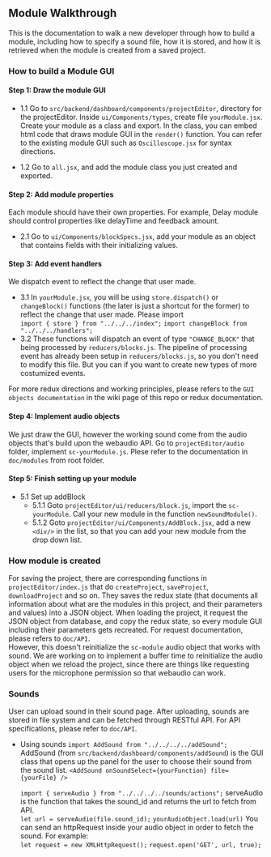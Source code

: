 ## Module Walkthrough

This is the documentation to walk a new developer through how to build a module, including how to specify a sound file, how it is stored, and how it is retrieved when the module is created from a saved project.

### How to build a Module GUI

#### Step 1: Draw the module GUI

-   1.1 Go to `src/backend/dashboard/components/projectEditor`, directory for the projectEditor.
    Inside `ui/Components/types`, create file `yourModule.jsx`. Create your module as a class and export. In the class, you can embed html code that draws module GUI in the `render()` function. You can refer to the existing module GUI such as `Oscilloscope.jsx` for syntax directions.

-   1.2 Go to `all.jsx`, and add the module class you just created and exported.

#### Step 2: Add module properties

Each module should have their own properties. For example, Delay module should control properties like delayTime and feedback amount.

-   2.1 Go to `ui/Components/blockSpecs.jsx`, add your module as an object that contains fields with their initializing values.

#### Step 3: Add event handlers

We dispatch event to reflect the change that user made.

-   3.1 In `yourModule.jsx`, you will be using `store.dispatch()` or `changeBlock()` functions (the later is just a shortcut for the former) to reflect the change that user made. Please import  
    `import { store } from "../../../index";`
    `import changeBlock from "../../../handlers";`
-   3.2 These functions will dispatch an event of type `"CHANGE_BLOCK"` that being processed by `reducers/blocks.js`. The pipeline of processing event has already been setup in `reducers/blocks.js`, so you don't need to modify this file. But you can if you want to create new types of more costumized events.

For more redux directions and working principles, please refers to the `GUI objects documentation` in the wiki page of this repo or redux documentation.

#### Step 4: Implement audio objects

We just draw the GUI, however the working sound come from the audio objects that's build upon the webaudio API.
Go to `projectEditor/audio` folder, implement `sc-yourModule.js`. Plese refer to the documentation in `doc/modules` from root folder.

#### Step 5: Finish setting up your module

-   5.1 Set up addBlock
    -   5.1.1 Goto `projectEditor/ui/reducers/block.js`, import the `sc-yourModule`. Call your new module in the function `newSoundModule()`.
    -   5.1.2 Goto `projectEditor/ui/Components/AddBlock.jsx`, add a new `<div/>` in the list, so that you can add your new module from the drop down list.

### How module is created

For saving the project, there are corresponding functions in `projectEditor/index.js` that do `createProject`, `saveProject`, `downloadProject` and so on. They saves the redux state (that documents all information about what are the modules in this project, and their parameters and values) into a JSON object. When loading the project, it request the JSON object from database, and copy the redux state, so every module GUI including their parameters gets recreated. For request documentation, please refers to `doc/API`.  
However, this doesn't reinitialize the `sc-module` audio object that works with sound. We are working on to implement a buffer time to reinitialize the audio object when we reload the project, since there are things like requesting users for the microphone permission so that webaudio can work.

### Sounds

User can upload sound in their sound page. After uploading, sounds are stored in file system and can be fetched through RESTful API. For API specifications, please refer to `doc/API`.

-   Using sounds
    `import AddSound from "../../../../addSound";`
    AddSound (from `src/backend/dashboard/components/addSound`) is the GUI class that opens up the panel for the user to choose their sound from the sound list.
    `<AddSound onSoundSelect={yourFunction} file={yourFile} />`

    `import { serveAudio } from "../../../../sounds/actions";`
    serveAudio is the function that takes the sound_id and returns the url to fetch from API.  
    `let url = serveAudio(file.sound_id);`
    `yourAudioObject.load(url)`
    You can send an httpRequest inside your audio object in order to fetch the sound. For example:  
    `let request = new XMLHttpRequest();`
    `request.open('GET', url, true);`
